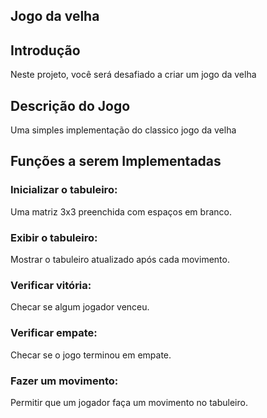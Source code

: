 ## Jogo da velha

## Introdução

Neste projeto, você será desafiado a criar um jogo da velha

## Descrição do Jogo

Uma simples implementação do classico jogo da velha


## Funções a serem Implementadas


### Inicializar o tabuleiro: 

Uma matriz 3x3 preenchida com espaços em branco.

### Exibir o tabuleiro: 

Mostrar o tabuleiro atualizado após cada movimento.

### Verificar vitória: 

Checar se algum jogador venceu.

### Verificar empate: 

Checar se o jogo terminou em empate.

### Fazer um movimento: 

Permitir que um jogador faça um movimento no tabuleiro.
